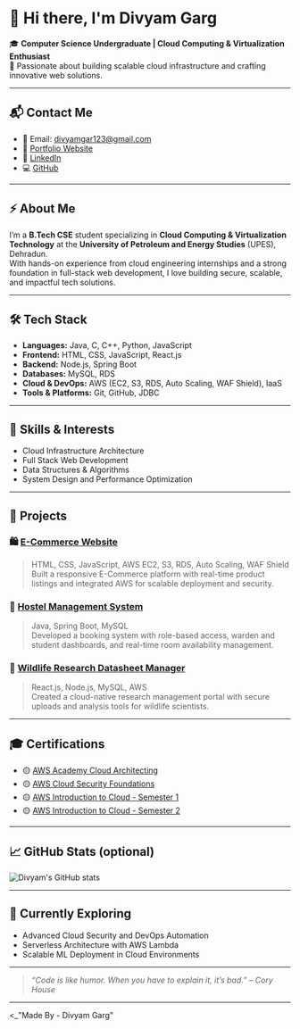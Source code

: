 # 👋 Hi there, I'm Divyam Garg

🎓 **Computer Science Undergraduate | Cloud Computing & Virtualization Enthusiast**  
🚀 Passionate about building scalable cloud infrastructure and crafting innovative web solutions.

---

## 📬 Contact Me
- 📧 Email: [divyamgar123@gmail.com](mailto:divyamgar123@gmail.com)
- 🔗 [Portfolio Website](https://divyamgarg1.netlify.app/)
- 💼 [LinkedIn](https://www.linkedin.com/in/gargdivyam/)
- 💻 [GitHub](https://github.com/divyamgarg1)

---

## ⚡ About Me
I’m a **B.Tech CSE** student specializing in **Cloud Computing & Virtualization Technology** at the **University of Petroleum and Energy Studies** (UPES), Dehradun.  
With hands-on experience from cloud engineering internships and a strong foundation in full-stack web development, I love building secure, scalable, and impactful tech solutions.

---

## 🛠️ Tech Stack

- **Languages:** Java, C, C++, Python, JavaScript
- **Frontend:** HTML, CSS, JavaScript, React.js
- **Backend:** Node.js, Spring Boot
- **Databases:** MySQL, RDS
- **Cloud & DevOps:** AWS (EC2, S3, RDS, Auto Scaling, WAF Shield), IaaS
- **Tools & Platforms:** Git, GitHub, JDBC

---

## 🧠 Skills & Interests

- Cloud Infrastructure Architecture  
- Full Stack Web Development  
- Data Structures & Algorithms  
- System Design and Performance Optimization

---

## 🧪 Projects

### 🛍️ [E-Commerce Website](#)
> HTML, CSS, JavaScript, AWS EC2, S3, RDS, Auto Scaling, WAF Shield  
Built a responsive E-Commerce platform with real-time product listings and integrated AWS for scalable deployment and security.

### 🏨 [Hostel Management System](#)
> Java, Spring Boot, MySQL  
Developed a booking system with role-based access, warden and student dashboards, and real-time room availability management.

### 🐾 [Wildlife Research Datasheet Manager](#)
> React.js, Node.js, MySQL, AWS  
Created a cloud-native research management portal with secure uploads and analysis tools for wildlife scientists.

---

## 🎓 Certifications

- 🟡 [AWS Academy Cloud Architecting](https://www.credly.com/badges/00caae3f-b649-4204-a409-d499647715d7/print)
- 🟡 [AWS Cloud Security Foundations](https://www.credly.com/badges/013ce64c-d1f1-4e0c-8893-7452a2c00be8/print)
- 🟡 [AWS Introduction to Cloud - Semester 1](https://www.credly.com/badges/6cd33adc-1382-465f-9f63-8ac23cff887a/print)
- 🟡 [AWS Introduction to Cloud - Semester 2](https://www.credly.com/badges/deac627a-0a94-43bd-af50-a26f29de1690/print)

---

## 📈 GitHub Stats (optional)
![Divyam's GitHub stats](https://github-readme-stats.vercel.app/api?username=divyamgarg1&show_icons=true&theme=tokyonight)

---

## 🔭 Currently Exploring

- Advanced Cloud Security and DevOps Automation  
- Serverless Architecture with AWS Lambda  
- Scalable ML Deployment in Cloud Environments

---

> _“Code is like humor. When you have to explain it, it’s bad.” – Cory House_

---
<_"Made By - Divyam Garg"
